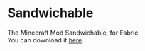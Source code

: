 # Sandwichable
The Minecraft Mod Sandwichable, for Fabric</br>
You can download it <a href="https://www.curseforge.com/minecraft/mc-mods/sandwichable">here</a>.
